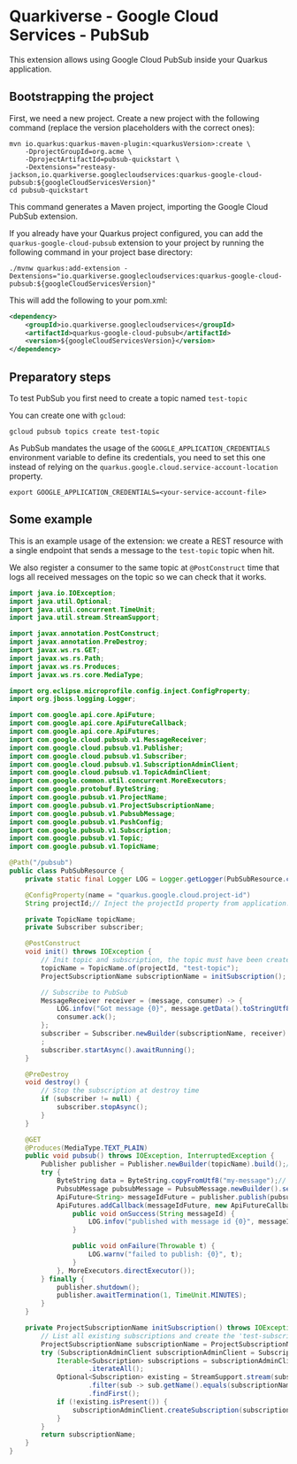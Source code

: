 # Quarkiverse - Google Cloud Services - PubSub

This extension allows using Google Cloud PubSub inside your Quarkus application.

## Bootstrapping the project

First, we need a new project. Create a new project with the following command (replace the version placeholders with the correct ones):

```shell script
mvn io.quarkus:quarkus-maven-plugin:<quarkusVersion>:create \
    -DprojectGroupId=org.acme \
    -DprojectArtifactId=pubsub-quickstart \
    -Dextensions="resteasy-jackson,io.quarkiverse.googlecloudservices:quarkus-google-cloud-pubsub:${googleCloudServicesVersion}"
cd pubsub-quickstart
```

This command generates a Maven project, importing the Google Cloud PubSub extension.

If you already have your Quarkus project configured, you can add the `quarkus-google-cloud-pubsub` extension to your project by running the following command in your project base directory:
```shell script
./mvnw quarkus:add-extension -Dextensions="io.quarkiverse.googlecloudservices:quarkus-google-cloud-pubsub:${googleCloudServicesVersion}"
```

This will add the following to your pom.xml:

```xml
<dependency>
    <groupId>io.quarkiverse.googlecloudservices</groupId>
    <artifactId>quarkus-google-cloud-pubsub</artifactId>
    <version>${googleCloudServicesVersion}</version>
</dependency>
```

## Preparatory steps

To test PubSub you first need to create a topic named `test-topic`

You can create one with `gcloud`:

```
gcloud pubsub topics create test-topic
```

As PubSub mandates the usage of the `GOOGLE_APPLICATION_CREDENTIALS` environment variable to define its credentials, 
you need to set this one instead of relying on the `quarkus.google.cloud.service-account-location` property. 

```
export GOOGLE_APPLICATION_CREDENTIALS=<your-service-account-file>
```

## Some example

This is an example usage of the extension: we create a REST resource with a single endpoint that sends a message to the `test-topic` topic when hit.

We also register a consumer to the same topic at `@PostConstruct` time that logs all received messages on the topic so we can check that it works.

```java
import java.io.IOException;
import java.util.Optional;
import java.util.concurrent.TimeUnit;
import java.util.stream.StreamSupport;

import javax.annotation.PostConstruct;
import javax.annotation.PreDestroy;
import javax.ws.rs.GET;
import javax.ws.rs.Path;
import javax.ws.rs.Produces;
import javax.ws.rs.core.MediaType;

import org.eclipse.microprofile.config.inject.ConfigProperty;
import org.jboss.logging.Logger;

import com.google.api.core.ApiFuture;
import com.google.api.core.ApiFutureCallback;
import com.google.api.core.ApiFutures;
import com.google.cloud.pubsub.v1.MessageReceiver;
import com.google.cloud.pubsub.v1.Publisher;
import com.google.cloud.pubsub.v1.Subscriber;
import com.google.cloud.pubsub.v1.SubscriptionAdminClient;
import com.google.cloud.pubsub.v1.TopicAdminClient;
import com.google.common.util.concurrent.MoreExecutors;
import com.google.protobuf.ByteString;
import com.google.pubsub.v1.ProjectName;
import com.google.pubsub.v1.ProjectSubscriptionName;
import com.google.pubsub.v1.PubsubMessage;
import com.google.pubsub.v1.PushConfig;
import com.google.pubsub.v1.Subscription;
import com.google.pubsub.v1.Topic;
import com.google.pubsub.v1.TopicName;

@Path("/pubsub")
public class PubSubResource {
    private static final Logger LOG = Logger.getLogger(PubSubResource.class);

    @ConfigProperty(name = "quarkus.google.cloud.project-id")
    String projectId;// Inject the projectId property from application.properties

    private TopicName topicName;
    private Subscriber subscriber;

    @PostConstruct
    void init() throws IOException {
        // Init topic and subscription, the topic must have been created before
        topicName = TopicName.of(projectId, "test-topic");
        ProjectSubscriptionName subscriptionName = initSubscription();

        // Subscribe to PubSub
        MessageReceiver receiver = (message, consumer) -> {
            LOG.infov("Got message {0}", message.getData().toStringUtf8());
            consumer.ack();
        };
        subscriber = Subscriber.newBuilder(subscriptionName, receiver).build();
        ;
        subscriber.startAsync().awaitRunning();
    }

    @PreDestroy
    void destroy() {
        // Stop the subscription at destroy time
        if (subscriber != null) {
            subscriber.stopAsync();
        }
    }

    @GET
    @Produces(MediaType.TEXT_PLAIN)
    public void pubsub() throws IOException, InterruptedException {
        Publisher publisher = Publisher.newBuilder(topicName).build();// Init a publisher to the topic
        try {
            ByteString data = ByteString.copyFromUtf8("my-message");// Create a new message
            PubsubMessage pubsubMessage = PubsubMessage.newBuilder().setData(data).build();
            ApiFuture<String> messageIdFuture = publisher.publish(pubsubMessage);// Publish the message
            ApiFutures.addCallback(messageIdFuture, new ApiFutureCallback<String>() {// Wait for message submission and log the result
                public void onSuccess(String messageId) {
                    LOG.infov("published with message id {0}", messageId);
                }

                public void onFailure(Throwable t) {
                    LOG.warnv("failed to publish: {0}", t);
                }
            }, MoreExecutors.directExecutor());
        } finally {
            publisher.shutdown();
            publisher.awaitTermination(1, TimeUnit.MINUTES);
        }
    }

    private ProjectSubscriptionName initSubscription() throws IOException {
        // List all existing subscriptions and create the 'test-subscription' if needed
        ProjectSubscriptionName subscriptionName = ProjectSubscriptionName.of(projectId, "test-subscription");
        try (SubscriptionAdminClient subscriptionAdminClient = SubscriptionAdminClient.create()) {
            Iterable<Subscription> subscriptions = subscriptionAdminClient.listSubscriptions(ProjectName.of(projectId))
                    .iterateAll();
            Optional<Subscription> existing = StreamSupport.stream(subscriptions.spliterator(), false)
                    .filter(sub -> sub.getName().equals(subscriptionName.toString()))
                    .findFirst();
            if (!existing.isPresent()) {
                subscriptionAdminClient.createSubscription(subscriptionName, topicName, PushConfig.getDefaultInstance(), 0);
            }
        }
        return subscriptionName;
    }
}
```
